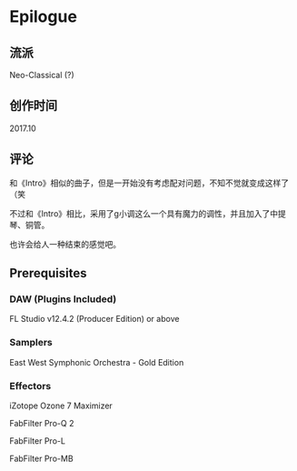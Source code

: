 # Epilogue

## 流派

Neo-Classical (?)

##  创作时间

2017.10

## 评论

和《Intro》相似的曲子，但是一开始没有考虑配对问题，不知不觉就变成这样了（笑

不过和《Intro》相比，采用了g小调这么一个具有魔力的调性，并且加入了中提琴、铜管。

也许会给人一种结束的感觉吧。

## Prerequisites

### DAW (Plugins Included)

FL Studio v12.4.2 (Producer Edition) or above

### Samplers

East West Symphonic Orchestra - Gold Edition

### Effectors

iZotope Ozone 7 Maximizer

FabFilter Pro-Q 2

FabFilter Pro-L

FabFilter Pro-MB

